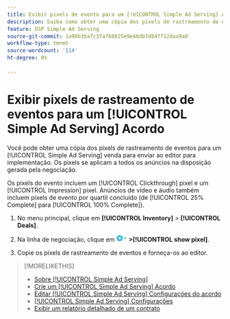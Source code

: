```yaml
---
title: Exibir pixels de evento para um [!UICONTROL Simple Ad Serving] Acordo
description: Saiba como obter uma cópia dos pixels de rastreamento de eventos para um [!UICONTROL Simple Ad Serving] acordo.
feature: DSP Simple Ad Serving
source-git-commit: 1a98b3ba7c37a768825e9e48db7d847f12daa9a0
workflow-type: tm+mt
source-wordcount: '114'
ht-degree: 0%

---
```


# Exibir pixels de rastreamento de eventos para um [!UICONTROL Simple Ad Serving] Acordo

Você pode obter uma cópia dos pixels de rastreamento de eventos para um [!UICONTROL Simple Ad Serving] venda para enviar ao editor para implementação. Os pixels se aplicam a todos os anúncios na disposição gerada pela negociação.

Os pixels do evento incluem um [!UICONTROL Clickthrough] pixel e um [!UICONTROL Impression] pixel. Anúncios de vídeo e áudio também incluem pixels de evento por quartil concluído (de [!UICONTROL 25% Complete] para [!UICONTROL 100% Complete]).

1. No menu principal, clique em **[!UICONTROL Inventory]** > **[!UICONTROL Deals]**.

1. Na linha de negociação, clique em ![Menu Opções](/help/dsp/assets/options-menu.png) **>[!UICONTROL show pixel]**.

1. Copie os pixels de rastreamento de eventos e forneça-os ao editor.

>[!MORELIKETHIS]
>
>* [Sobre [!UICONTROL Simple Ad Serving]](simple-deal-about.md)
>* [Crie um [!UICONTROL Simple Ad Serving] Acordo](simple-deal-create.md)
>* [Editar [!UICONTROL Simple Ad Serving] Configurações do acordo](simple-deal-edit.md)
>* [[!UICONTROL Simple Ad Serving] Configurações](simple-deal-settings.md)
>* [Exibir um relatório detalhado de um contrato](/help/dsp/inventory/deal-view-report.md)


